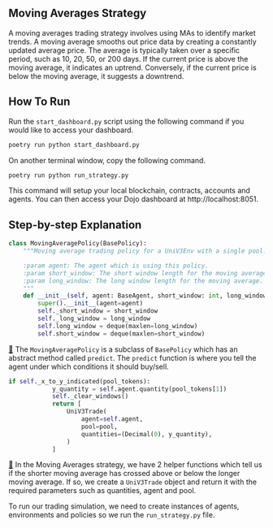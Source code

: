 ## Moving Averages Strategy
A moving averages trading strategy involves using MAs to identify market trends. A moving average smooths out price data by creating a constantly updated average price. The average is typically taken over a specific period, such as 10, 20, 50, or 200 days. If the current price is above the moving average, it indicates an uptrend. Conversely, if the current price is below the moving average, it suggests a downtrend.

## How To Run
Run the `start_dashboard.py` script using the following command if you would like to access your dashboard.
```bash
poetry run python start_dashboard.py
```

On another terminal window, copy the following command.
```bash 
poetry run python run_strategy.py
```
This command will setup your local blockchain, contracts, accounts and agents. You can then access your Dojo dashboard at http://localhost:8051.

## Step-by-step Explanation
```Python policy.py
class MovingAveragePolicy(BasePolicy):
    """Moving average trading policy for a UniV3Env with a single pool.

    :param agent: The agent which is using this policy.
    :param short_window: The short window length for the moving average.
    :param long_window: The long window length for the moving average.
    """
    def __init__(self, agent: BaseAgent, short_window: int, long_window: int) -> None:
        super().__init__(agent=agent)
        self._short_window = short_window
        self._long_window = long_window
        self.long_window = deque(maxlen=long_window)
        self.short_window = deque(maxlen=short_window)
```

[🔗](https://github.com/CompassLabs/dojo/blob/strategies/demo/strategies/moving_averages/policy.py#L13) The `MovingAveragePolicy` is a subclass of `BasePolicy` which has an abstract method called `predict`. The `predict` function is where you tell the agent under which conditions it should buy/sell. 

```Python policy.py
if self._x_to_y_indicated(pool_tokens):
            y_quantity = self.agent.quantity(pool_tokens[1])
            self._clear_windows()
            return [
                UniV3Trade(
                    agent=self.agent,
                    pool=pool,
                    quantities=(Decimal(0), y_quantity),
                )
            ]
```
[🔗](https://github.com/CompassLabs/dojo/blob/strategies/demo/strategies/moving_averages/policy.py#L72) In the Moving Averages strategy, we have 2 helper functions which tell us if the shorter moving average has crossed above or below the longer moving average. If so, we create a `UniV3Trade` object and return it with the required parameters such as quantities, agent and pool.

To run our trading simulation, we need to create instances of agents, environments and policies so we run the `run_strategy.py` file.
